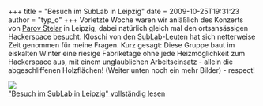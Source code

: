 +++
title = "Besuch im SubLab in Leipzig"
date = 2009-10-25T19:31:23
author = "typ_o"
+++
Vorletzte Woche waren wir anläßlich des Konzerts von [Parov
Stelar](http://www.parovstelar.com/) in Leipzig, dabei natürlich gleich
mal den ortsansässigen Hackerspace besucht. Kloschi von den
[SubLab](http://sublab.org/)-Leuten hat sich netterweise Zeit genommen
für meine Fragen. Kurz gesagt: Diese Gruppe baut im eiskalten Winter
eine riesige Fabriketage ohne jede Heizmöglichkeit zum Hackerspace aus,
mit einem unglaublichen Arbeitseinsatz - allein die abgeschliffenen
Holzflächen\! (Weiter unten noch ein mehr Bilder) - respect\!  
  
![](https://flipdot.org/blog/uploads/IMG_6630.JPG)  
["Besuch im SubLab in Leipzig" vollständig
lesen](https://flipdot.org/blog/archives/45-Besuch-im-SubLab-in-Leipzig.html#extended)
